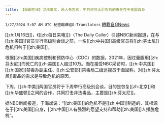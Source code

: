 ```yaml
---
title: 【秘翻在线】混淆事实，恶人先告状，中共称芬太尼危机的责任在于美国自身
---
```

`1/27/2024 5:07 AM UTC 秘密翻譯組G-Translators` [轉載自GNews](https://gnews.org/articles/2257727)

[[zh:1月16日]]，《[[zh:每日来电]]》（The Daily Caller）引述NBC新闻报道，在与[[zh:美国]]官员举行高级别会谈之前，一名[[zh:中共国]]高级官员将[[zh:芬太尼]]危机归咎于[[zh:美国]]。

根据[[zh:美国]]疾病控制和预防中心（CDC）的数据，2021年，因过量服用[[zh:芬太尼]]而死亡的[[zh:美国]]人超过10万。而在接受NBC采访时，[[zh:中共国]][[zh:国家]]禁毒办副主任、[[zh:公安部]]禁毒局二级巡视员于海斌称，对[[zh:芬太尼]]毒品的需求是导致危机的原因。

下周，[[zh:中美]]两国官员将于下周举行高级别会谈，目的是恢复[[zh:北京]]和[[zh:华盛顿]]之间的合作，共同打击非法毒品，主要是[[zh:芬太尼]]。

据NBC新闻报道，于海斌说：“[[zh:美国]]的危机不是[[zh:中国]]制造的，其根源在于[[zh:美国]]自身，[[zh:中国]]人有强烈的愿望支持和帮助[[zh:美国]]人摆脱危机”。
